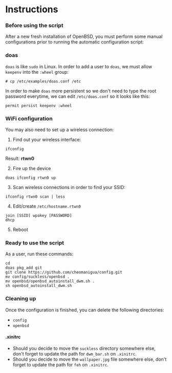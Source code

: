 # Instructions


### Before using the script

After a new fresh installation of OpenBSD, you must perform some manual configurations prior to running the automatic configuration script:

### doas

`doas` is like `sudo` in Linux. In order to add a user to `doas`, we must allow `keepenv` into the `:wheel` group:

`# cp /etc/examples/doas.conf /etc`

In order to make `doas` more persistent so we don't need to type the root password everytime, we can edit `/etc/doas.conf` so it looks like this:

`permit persist keepenv :wheel`


### WiFi configuration

You may also need to set up a wireless connection:

1. Find out your wireless interface:
```
ifconfig
```
Result: **rtwn0**

2. Fire up the device
```
doas ifconfig rtwn0 up
```

3. Scan wireless connections in order to find your SSID:
```
ifconfig rtwn0 scan | less
```

4. Edit/create `/etc/hostname.rtwn0`
```
join [SSID] wpakey [PASSWORD]
dhcp
```

5. Reboot

### Ready to use the script

As a user, run these commands:

```
cd
doas pkg_add git
git clone https://github.com/cheomanigua/config.git
mv config/suckless/openbsd .
mv openbsd/openbsd_autoinstall_dwm.sh .
sh openbsd_autoinstall_dwm.sh
```

### Cleaning up

Once the configuration is finished, you can delete the following directories:
- `config`
- `openbsd`

#### .xinitrc

- Should you decide to move the `suckless` directory somewhere else, don't forget to update the path for `dwm_bar.sh` on `.xinitrc`.
- Should you decide to move the `wallpaper.jpg` file somewhere else, don't forget to update the path for `feh` on `.xinitrc`.

